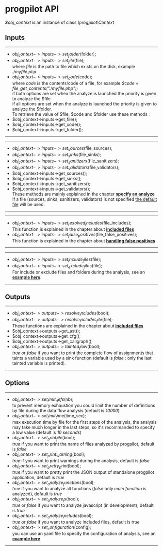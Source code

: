 # progpilot API

*$obj_context* is an instance of class *\progpilot\Context*

## Inputs
***
- $obj_context->inputs->set_folder($folder);  
- $obj_context->inputs->set_file($file);  
where *file* is the path to file which exists on the disk, example *./myfile.php*
- $obj_context->inputs->set_code($code);  
where *code* is the contents/code of a file, for example *$code = file_get_contents("./myfile.php");*  
if both options are set when the analyze is launched the priority is given to analyze the $file.  
if all options are set when the analyze is launched the priority is given to analyze the $folder.  
To retrieve the value of $file, $code and $folder use these methods :
- $obj_context->inputs->get_file();
- $obj_context->inputs->get_code();
- $obj_context->inputs->get_folder();
***

***
- $obj_context->inputs->set_sources($file_sources);
- $obj_context->inputs->set_sinks($file_sinks);
- $obj_context->inputs->set_sanitizers($file_sanitizers);
- $obj_context->inputs->set_validators($file_validators);
- $obj_context->inputs->get_sources();
- $obj_context->inputs->get_sinks();
- $obj_context->inputs->get_sanitizers();
- $obj_context->inputs->get_validators();  
These methods are mainly explained in the chapter [**specify an analyze**](./SPECIFY_ANALYSIS.md)  
If a file (sources, sinks, sanitizers, validators) is not specified [the default file](../package/src/uptodate_data) will be used.
***

***
- $obj_context->inputs->set_resolved_includes($file_includes);  
This function is explained in the chapter about [**included files**](./INCLUDES.md)
- $obj_context->inputs->set_false_positives($file_false_positives);  
This function is explained in the chapter about [**handling false positives**](./FALSE_POSITIVES.md)
***

***
- $obj_context->inputs->set_include_files($file);  
- $obj_context->inputs->set_exclude_files($file);  
For include or exclude files and folders during the analysis, see an [**example here**](./../projects/tests/exclude_files.json).
***

## Outputs
***
- $obj_context->outputs->resolve_includes($bool);
- $obj_context->outputs->resolve_includes_file($file);  
These functions are explained in the chapter about [**included files**](./INCLUDES.md)
- $obj_context->outputs->get_ast();
- $obj_context->outputs->get_cfg();
- $obj_context->outputs->get_callgraph();
- $obj_context->outputs->tainted_flow($bool);  
*true* or *false* if you want to print the complete flow of assignments that taints a variable used by a sink function (default is *false* : only the last tainted variable is printed).
***

## Options
***
- $obj_context->set_limit_defs($nb);  
to prevent memory exhaustion you could limit the number of definitions by file during the data flow analysis (default is *10000*)
- $obj_context->set_limit_time($time_sec);  
max execution time by file for the first steps of the analysis, the analysis may take much longer in the last steps, so it's recommanded to specify a low value (default is *10 seconds*)
- $obj_context->set_print_file($bool);  
*true* if you want to print the name of files analyzed by progpilot, default is *false*
- $obj_context->set_print_warning($bool);  
*true* if you want to print warnings during the analysis, default is *false*
- $obj_context->set_pretty_print($bool);  
*true* if you want to pretty print the JSON output of standalone progpilot application, default is *true*
- $obj_context->set_analyze_functions($bool);  
*true* if you want to analyze all functions (*false* only *main function* is analyzed), default is *true*
- $obj_context->set_analyze_js($bool);  
*true* or *false* if you want to analyze javascript (in development), default is *true*
- $obj_context->set_analyze_includes($bool);  
*true* or *false* if you want to analyze included files, default is *true*
- $obj_context->set_configuration($config);  
you can use an yaml file to specify the configuration of analysis, see an [**example here**](./../projects/example_config/configuration.yml).
***
